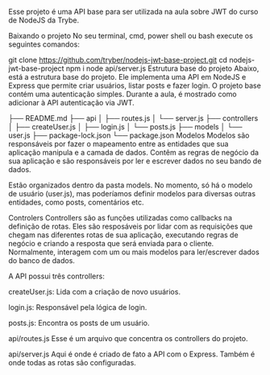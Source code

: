 Esse projeto é uma API base para ser utilizada na aula sobre JWT do curso de NodeJS da Trybe.

Baixando o projeto
No seu terminal, cmd, power shell ou bash execute os seguintes comandos:

git clone https://github.com/tryber/nodejs-jwt-base-project.git
cd nodejs-jwt-base-project
npm i
node api/server.js
Estrutura base do projeto
Abaixo, está a estrutura base do projeto. Ele implementa uma API em NodeJS e Express que permite criar usuários, listar posts e fazer login. O projeto base contém uma autenticação simples. Durante a aula, é mostrado como adicionar à API autenticação via JWT.

├── README.md
├── api
│  ├── routes.js
│  └── server.js
├── controllers
│  ├── createUser.js
│  ├── login.js
│  └── posts.js
├── models
│  └── user.js
├── package-lock.json
└── package.json
Modelos
Modelos são responsáveis por fazer o mapeamento entre as entidades que sua aplicação manipula e a camada de dados. Contêm as regras de negócio da sua aplicação e são responsáveis por ler e escrever dados no seu bando de dados.

Estão organizados dentro da pasta models. No momento, só há o modelo de usuário (user.js), mas poderíamos definir modelos para diversas outras entidades, como posts, comentários etc.

Controlers
Controllers são as funções utilizadas como callbacks na definição de rotas. Eles são resposáveis por lidar com as requisições que chegam nas diferentes rotas de sua aplicação, executando regras de negócio e criando a resposta que será enviada para o cliente. Normalmente, interagem com um ou mais modelos para ler/escrever dados do banco de dados.

A API possui três controllers:

createUser.js: Lida com a criação de novo usuários.

login.js: Responsável pela lógica de login.

posts.js: Encontra os posts de um usuário.

api/routes.js
Esse é um arquivo que concentra os controllers do projeto.

api/server.js
Aqui é onde é criado de fato a API com o Express. Também é onde todas as rotas são configuradas.
